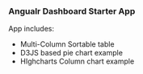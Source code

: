 ### Angualr Dashboard Starter App 

App includes:
- Multi-Column Sortable table
- D3JS based pie chart example
- HIghcharts Column chart example


